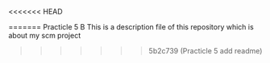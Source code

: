 <<<<<<< HEAD
 
=======
Practicle 5 B
This is a description file of this repository which is about my scm project
>>>>>>> 5b2c739 (Practicle 5 add readme)
